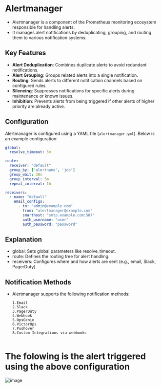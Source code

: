 # Alertmanager
  - Alertmanager is a component of the Prometheus monitoring ecosystem responsible for handling alerts. 
  - It manages alert notifications by deduplicating, grouping, and routing them to various notification systems.

## Key Features

- **Alert Deduplication**: Combines duplicate alerts to avoid redundant notifications.
- **Alert Grouping**: Groups related alerts into a single notification.
- **Routing**: Sends alerts to different notification channels based on configured rules.
- **Silencing**: Suppresses notifications for specific alerts during maintenance or known issues.
- **Inhibition**: Prevents alerts from being triggered if other alerts of higher priority are already active.

## Configuration

Alertmanager is configured using a YAML file (`alertmanager.yml`). Below is an example configuration:

```yaml
global:
  resolve_timeout: 5m

route:
  receiver: "default"
  group_by: ['alertname', 'job']
  group_wait: 30s
  group_interval: 5m
  repeat_interval: 1h

receivers:
  - name: "default"
    email_configs:
      - to: "admin@example.com"
        from: "alertmanager@example.com"
        smarthost: "smtp.example.com:587"
        auth_username: "user"
        auth_password: "password"
```

## **Explanation**
  - global: Sets global parameters like resolve_timeout.
  - route: Defines the routing tree for alert handling.
  - receivers: Configures where and how alerts are sent (e.g., email, Slack, PagerDuty).

## **Notification Methods**
  - Alertmanager supports the following notification methods:
    ```
    1.Email
    2.Slack
    3.PagerDuty
    4.Webhook
    5.OpsGenie
    6.VictorOps
    7.Pushover
    8.Custom Integrations via webhooks
```

```
# **The folowing is the alert triggered using the above configuration**


![image](https://github.com/user-attachments/assets/a9de63fb-e26c-424b-b6ec-612ff0098ddd)


